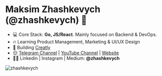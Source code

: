 <h1 align="left">Maksim Zhashkevych (@zhashkevych) 👋</h1>

- 💻 Core Stack: **Go, JS/React**. Mainly focused on Backend & DevOps.
- 🔥 Learning Product Management, Marketing & UI/UX Design
- 🚀 Building <a href="http://creatly.me/?utm_source=github&utm_medium=readme&utm_campaign=profile" target="blank">Creatly</a>
- 😌 <a href="https://t.me/zhashkevychdev"  target="blank">Telegram Channel</a> | <a href="https://www.youtube.com/channel/UCHF0TTrKzOASxt4aFByKpnQ"  target="blank">YouTube Channel</a> | <a href="https://zhashkevych.com/"  target="blank">Website</a>
- 👨‍💻 Linkedin | Instagram | Medium: **@zhashkevych**

<p>&nbsp;<img align="left" src="https://github-readme-stats.vercel.app/api?username=zhashkevych&show_icons=true&hide_title=true" alt="zhashkevych" /></p>
